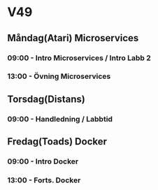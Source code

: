 # V49

## Måndag(Atari) Microservices
### 09:00 - Intro Microservices / Intro Labb 2
### 13:00 - Övning Microservices

## Torsdag(Distans)
### 09:00 - Handledning / Labbtid

## Fredag(Toads) Docker
### 09:00 - Intro Docker
### 13:00 - Forts. Docker